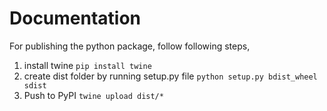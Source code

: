 # Documentation

For publishing the python package, follow following steps,
1. install twine `pip install twine`
2. create dist folder by running setup.py file `python setup.py bdist_wheel sdist`
3. Push to PyPI `twine upload dist/*`